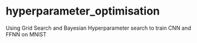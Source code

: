# hyperparameter_optimisation
Using Grid Search and Bayesian Hyperparameter search to train CNN and FFNN on MNIST
